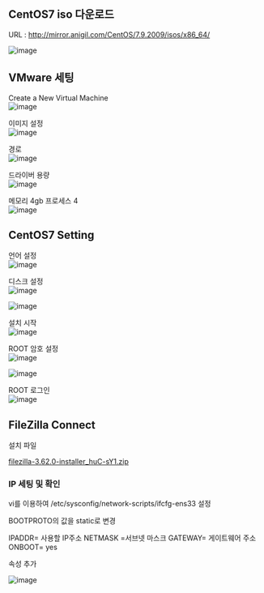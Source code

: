 
## CentOS7 iso 다운로드

URL : http://mirror.anigil.com/CentOS/7.9.2009/isos/x86_64/

![image](https://github.com/LeeJaeYong02/Oacle-Tuning-Essentials/assets/66985977/47aab3ad-dd69-44c2-bbc2-ecaf7c8883e9)

## VMware 세팅

Create a New  Virtual Machine<br/>
![image](https://github.com/LeeJaeYong02/Oacle-Tuning-Essentials/assets/66985977/97df804c-c0d1-4ec0-8e6c-b5b86fde345b)

이미지 설정<br/>
![image](https://github.com/LeeJaeYong02/Oacle-Tuning-Essentials/assets/66985977/98cf80bb-4c65-4b4c-a113-90099ff3241f)

경로<br/>
![image](https://github.com/LeeJaeYong02/Oacle-Tuning-Essentials/assets/66985977/110c6821-6e04-4544-a550-7631814e52f8)

드라이버 용량<br/>
![image](https://github.com/LeeJaeYong02/Oacle-Tuning-Essentials/assets/66985977/6a57c3ca-287b-4898-aba3-63f02a41355d)

메모리 4gb
프로세스 4<br/>
![image](https://github.com/LeeJaeYong02/Oacle-Tuning-Essentials/assets/66985977/f86af3d0-724b-410a-9dd8-afdd7ebd101d)

## CentOS7 Setting

언어 설정<br/>
![image](https://github.com/LeeJaeYong02/Oacle-Tuning-Essentials/assets/66985977/0f18e5fd-82c3-42a8-ad6f-e054290365d5)


디스크 설정<br/>
![image](https://github.com/LeeJaeYong02/Oacle-Tuning-Essentials/assets/66985977/bcaea6d8-10d2-440e-b620-db2e61e9ef57)

![image](https://github.com/LeeJaeYong02/Oacle-Tuning-Essentials/assets/66985977/996f1c54-c644-4d9a-9289-b097720b5d76)

설치 시작<br/>
![image](https://github.com/LeeJaeYong02/Oacle-Tuning-Essentials/assets/66985977/b079f740-2a94-4aec-96d1-a0fdf3694dca)

ROOT 암호 설정<br/>
![image](https://github.com/LeeJaeYong02/Oacle-Tuning-Essentials/assets/66985977/33c6e5ef-9cc6-40a4-8363-fc9bc313110f)

![image](https://github.com/LeeJaeYong02/Oacle-Tuning-Essentials/assets/66985977/f7977737-ef10-491e-8836-0ceb258755e9)

ROOT 로그인<br/>
![image](https://github.com/LeeJaeYong02/Oacle-Tuning-Essentials/assets/66985977/d51e82d0-fd5c-481e-b12e-1c1eee1a18e6)

## FileZilla Connect

설치 파일 <br/>

[filezilla-3.62.0-installer_huC-sY1.zip](https://github.com/LeeJaeYong02/Oacle-Tuning-Essentials/files/12445123/filezilla-3.62.0-installer_huC-sY1.zip)

### IP 세팅 및 확인

vi를 이용하여 /etc/sysconfig/network-scripts/ifcfg-ens33 설정

BOOTPROTO의 값을 static로 변경

IPADDR= 사용할 IP주소
NETMASK =서브넷 마스크
GATEWAY= 게이트웨어 주소
ONBOOT= yes

속성 추가

![image](https://github.com/LeeJaeYong02/Oacle-Tuning-Essentials/assets/66985977/b6741a48-b0b3-493c-9a26-0753395c5421)

